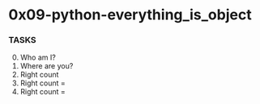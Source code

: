 # 0x09-python-everything_is_object

### TASKS
0. Who am I?
1. Where are you?
2. Right count
3. Right count =
4. Right count =


